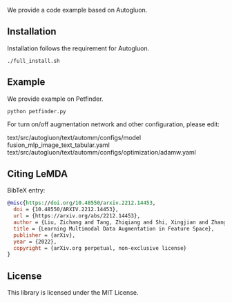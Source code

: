 We provide a code example based on Autogluon.

## Installation
Installation follows the requirement for Autogluon.
```
./full_install.sh
```
## Example

We provide example on Petfinder. 
```
python petfinder.py
```
For turn on/off augmentation network and other configuration, please edit:

text/src/autogluon/text/automm/configs/model fusion_mlp_image_text_tabular.yaml
text/src/autogluon/text/automm/configs/optimization/adamw.yaml

## Citing LeMDA
BibTeX entry:

```bibtex
@misc{https://doi.org/10.48550/arxiv.2212.14453,
  doi = {10.48550/ARXIV.2212.14453},
  url = {https://arxiv.org/abs/2212.14453},
  author = {Liu, Zichang and Tang, Zhiqiang and Shi, Xingjian and Zhang, Aston and Li, Mu and Shrivastava, Anshumali and Wilson, Andrew Gordon},
  title = {Learning Multimodal Data Augmentation in Feature Space},
  publisher = {arXiv},
  year = {2022},
  copyright = {arXiv.org perpetual, non-exclusive license}
}
```

## License

This library is licensed under the MIT License.
